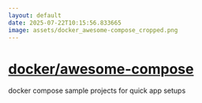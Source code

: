 ```yaml
---
layout: default
date: 2025-07-22T10:15:56.833665
image: assets/docker_awesome-compose_cropped.png
---
```


# [docker/awesome-compose](https://github.com/docker/awesome-compose)

docker compose sample projects for quick app setups
